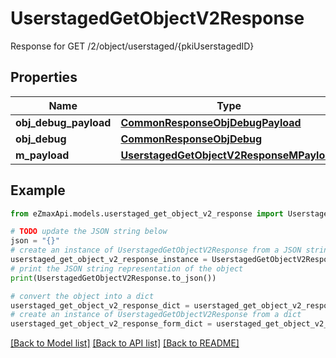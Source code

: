 # UserstagedGetObjectV2Response

Response for GET /2/object/userstaged/{pkiUserstagedID}

## Properties

Name | Type | Description | Notes
------------ | ------------- | ------------- | -------------
**obj_debug_payload** | [**CommonResponseObjDebugPayload**](CommonResponseObjDebugPayload.md) |  | 
**obj_debug** | [**CommonResponseObjDebug**](CommonResponseObjDebug.md) |  | [optional] 
**m_payload** | [**UserstagedGetObjectV2ResponseMPayload**](UserstagedGetObjectV2ResponseMPayload.md) |  | 

## Example

```python
from eZmaxApi.models.userstaged_get_object_v2_response import UserstagedGetObjectV2Response

# TODO update the JSON string below
json = "{}"
# create an instance of UserstagedGetObjectV2Response from a JSON string
userstaged_get_object_v2_response_instance = UserstagedGetObjectV2Response.from_json(json)
# print the JSON string representation of the object
print(UserstagedGetObjectV2Response.to_json())

# convert the object into a dict
userstaged_get_object_v2_response_dict = userstaged_get_object_v2_response_instance.to_dict()
# create an instance of UserstagedGetObjectV2Response from a dict
userstaged_get_object_v2_response_form_dict = userstaged_get_object_v2_response.from_dict(userstaged_get_object_v2_response_dict)
```
[[Back to Model list]](../README.md#documentation-for-models) [[Back to API list]](../README.md#documentation-for-api-endpoints) [[Back to README]](../README.md)


